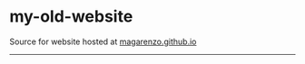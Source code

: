 # my-old-website
Source for website hosted at [magarenzo.github.io](https://magarenzo.github.io)

---